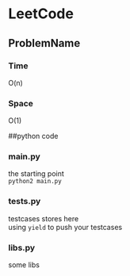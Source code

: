# LeetCode

## ProblemName

### Time
O(n)

### Space
O(1)

##python code
### main.py
the starting point  
    `python2 main.py`
### tests.py
testcases stores here  
using `yield` to push your testcases
### libs.py
some libs


